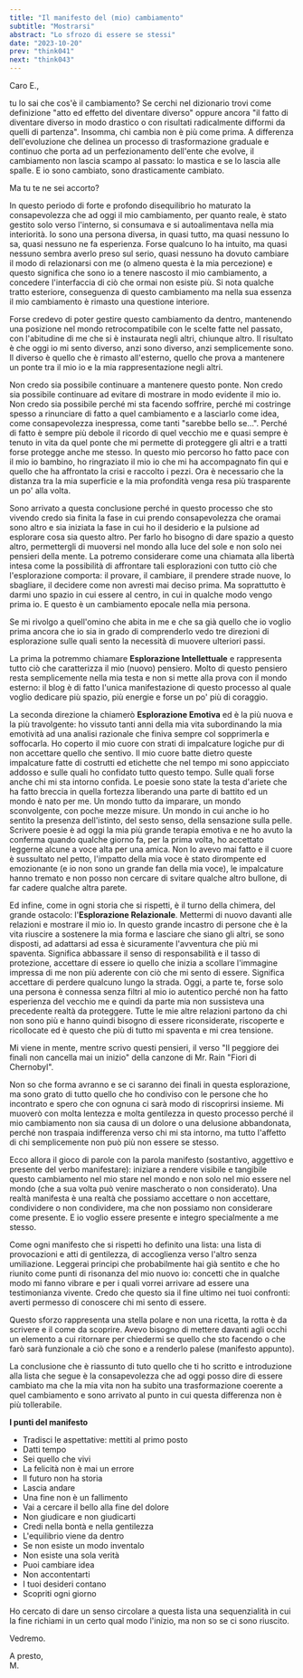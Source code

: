 ```yaml
---
title: "Il manifesto del (mio) cambiamento"
subtitle: "Mostrarsi"
abstract: "Lo sfrozo di essere se stessi"
date: "2023-10-20"
prev: "think041"
next: "think043"
---
```


Caro E.,

tu lo sai che cos'è il cambiamento? Se cerchi nel dizionario trovi come definizione "atto ed effetto del diventare diverso" oppure ancora "il fatto di diventare diverso in modo drastico o con risultati radicalmente difformi da quelli di partenza". Insomma, chi cambia non è più come prima. A differenza dell'evoluzione che delinea un processo di trasformazione graduale e continuo che porta ad un perfezionamento dell'ente che evolve, il cambiamento non lascia scampo al passato: lo mastica e se lo lascia alle spalle. E io sono cambiato, sono drasticamente cambiato.  

Ma tu te ne sei accorto?  

In questo periodo di forte e profondo disequilibrio ho maturato la consapevolezza che ad oggi il mio cambiamento, per quanto reale, è stato gestito solo verso l'interno, si consumava e si autoalimentava nella mia interiorità. Io sono una persona diversa, in quasi tutto, ma quasi nessuno lo sa, quasi nessuno ne fa esperienza. Forse qualcuno lo ha intuito, ma quasi nessuno sembra averlo preso sul serio, quasi nessuno ha dovuto cambiare il modo di relazionarsi con me (o almeno questa è la mia percezione) e questo significa che sono io a tenere nascosto il mio cambiamento, a concedere l'interfaccia di ciò che ormai non esiste più. Si nota qualche tratto esteriore, conseguenza di questo cambiamento ma nella sua essenza il mio cambiamento è rimasto una questione interiore.  

Forse credevo di poter gestire questo cambiamento da dentro, mantenendo una posizione nel mondo retrocompatibile con le scelte fatte nel passato, con l'abitudine di me che si è instaurata negli altri, chiunque altro. Il risultato è che oggi io mi sento diverso, anzi sono diverso, anzi semplicemente sono. Il diverso è quello che è rimasto all'esterno, quello che prova a mantenere un ponte tra il mio io e la mia rappresentazione negli altri.  

Non credo sia possibile continuare a mantenere questo ponte. Non credo sia possibile continuare ad evitare di mostrare in modo evidente il mio io. Non credo sia possibile perché mi sta facendo soffrire, perché mi costringe spesso a rinunciare di fatto a quel cambiamento e a lasciarlo come idea, come consapevolezza inespressa, come tanti "sarebbe bello se…". Perché di fatto è sempre più debole il ricordo di quel vecchio me e quasi sempre è tenuto in vita da quel ponte che mi permette di proteggere gli altri e a tratti forse protegge anche me stesso. In questo mio percorso ho fatto pace con il mio io bambino, ho ringraziato il mio io che mi ha accompagnato fin qui e quello che ha affrontato la crisi e raccolto i pezzi. Ora è necessario che la distanza tra la mia superficie e la mia profondità venga resa più trasparente un po' alla volta.  

Sono arrivato a questa conclusione perché in questo processo che sto vivendo credo sia finita la fase in cui prendo consapevolezza che oramai sono altro e sia iniziata la fase in cui ho il desiderio e la pulsione ad esplorare cosa sia questo altro. Per farlo ho bisogno di dare spazio a questo altro, permettergli di muoversi nel mondo alla luce del sole e non solo nei pensieri della mente. La potremo considerare come una chiamata alla libertà intesa come la possibilità di affrontare tali esplorazioni con tutto ciò che l'esplorazione comporta: il provare, il cambiare, il prendere strade nuove, lo sbagliare, il decidere come non avresti mai deciso prima. Ma soprattutto è darmi uno spazio in cui essere al centro, in cui in qualche modo vengo prima io. E questo è un cambiamento epocale nella mia persona.  

Se mi rivolgo a quell'omino che abita in me e che sa già quello che io voglio prima ancora che io sia in grado di comprenderlo vedo tre direzioni di esplorazione sulle quali sento la necessità di muovere ulteriori passi.  

La prima la potremmo chiamare **Esplorazione Intellettuale** e rappresenta tutto ciò che caratterizza il mio (nuovo) pensiero. Molto di questo pensiero resta semplicemente nella mia testa e non si mette alla prova con il mondo esterno: il blog è di fatto l'unica manifestazione di questo processo al quale voglio dedicare più spazio, più energie e forse un po' più di coraggio.  

La seconda direzione la chiamerò **Esplorazione Emotiva** ed è la più nuova e la più travolgente: ho vissuto tanti anni della mia vita subordinando la mia emotività ad una analisi razionale che finiva sempre col sopprimerla e soffocarla. Ho coperto il mio cuore con strati di impalcature logiche pur di non accettare quello che sentivo. Il mio cuore batte dietro queste impalcature fatte di costrutti ed etichette che nel tempo mi sono appicciato addosso e sulle quali ho confidato tutto questo tempo. Sulle quali forse anche chi mi sta intorno confida. Le poesie sono state la testa d'ariete che ha fatto breccia in quella fortezza liberando una parte di battito ed un mondo è nato per me. Un mondo tutto da imparare, un mondo sconvolgente, con poche mezze misure. Un mondo in cui anche io ho sentito la presenza dell'istinto, del sesto senso, della sensazione sulla pelle. Scrivere poesie è ad oggi la mia più grande terapia emotiva e ne ho avuto la conferma quando qualche giorno fa, per la prima volta, ho accettato leggerne alcune a voce alta per una amica. Non lo avevo mai fatto e il cuore è sussultato nel petto, l'impatto della mia voce è stato dirompente ed emozionante (e io non sono un grande fan della mia voce), le impalcature hanno tremato e non posso non cercare di svitare qualche altro bullone, di far cadere qualche altra parete.  

Ed infine, come in ogni storia che si rispetti, è il turno della chimera, del grande ostacolo: l'**Esplorazione Relazionale**. Mettermi di nuovo davanti alle relazioni e mostrare il mio io. In questo grande incastro di persone che è la vita riuscire a sostenere la mia forma e lasciare che siano gli altri, se sono disposti, ad adattarsi ad essa è sicuramente l'avventura che più mi spaventa. Significa abbassare il senso di responsabilità e il tasso di protezione, accettare di essere io quello che inizia a scollare l'immagine impressa di me non più aderente con ciò che mi sento di essere. Significa accettare di perdere qualcuno lungo la strada. Oggi, a parte te, forse solo una persona è connessa senza filtri al mio io autentico perché non ha fatto esperienza del vecchio me e quindi da parte mia non sussisteva una precedente realtà da proteggere. Tutte le mie altre relazioni partono da chi non sono più e hanno quindi bisogno di essere riconsiderate, riscoperte e ricollocate ed è questo che più di tutto mi spaventa e mi crea tensione.  

Mi viene in mente, mentre scrivo questi pensieri, il verso "Il peggiore dei finali non cancella mai un inizio" della canzone di Mr. Rain "Fiori di Chernobyl".  

Non so che forma avranno e se ci saranno dei finali in questa esplorazione, ma sono grato di tutto quello che ho condiviso con le persone che ho incontrato e spero che con ognuna ci sarà modo di riscoprirsi insieme. Mi muoverò con molta lentezza e molta gentilezza in questo processo perché il mio cambiamento non sia causa di un dolore o una delusione abbandonata, perché non traspaia indifferenza verso chi mi sta intorno, ma tutto l'affetto di chi semplicemente non può più non essere se stesso.  

Ecco allora il gioco di parole con la parola manifesto (sostantivo, aggettivo e presente del verbo manifestare): iniziare a rendere visibile e tangibile questo cambiamento nel mio stare nel mondo e non solo nel mio essere nel mondo (che a sua volta può venire mascherato o non considerato). Una realtà manifesta è una realtà che possiamo accettare o non accettare, condividere o non condividere, ma che non possiamo non considerare come presente. E io voglio essere presente e integro specialmente a me stesso.  

Come ogni manifesto che si rispetti ho definito una lista: una lista di  provocazioni e atti di gentilezza, di accoglienza verso l'altro senza umiliazione. Leggerai principi che probabilmente hai già sentito e che ho riunito come punti di risonanza del mio nuovo io: concetti che in qualche modo mi fanno vibrare e per i quali vorrei arrivare ad essere una testimonianza vivente. Credo che questo sia il fine ultimo nei tuoi confronti: averti permesso di conoscere chi mi sento di essere.  

Questo sforzo rappresenta una stella polare e non una ricetta, la rotta è da scrivere e il come da scoprire. Avevo bisogno di mettere davanti agli occhi un elemento a cui ritornare per chiedermi se quello che sto facendo o che farò sarà funzionale a ciò che sono e a renderlo palese (manifesto appunto).  

La conclusione che è riassunto di tuto quello che ti ho scritto e introduzione alla lista che segue è la consapevolezza che ad oggi posso dire di essere cambiato ma che la mia vita non ha subito una trasformazione coerente a quel cambiamento e sono arrivato al punto in cui questa differenza non è più tollerabile.  

**I punti del manifesto**
- Tradisci le aspettative: mettiti al primo posto
- Datti tempo
- Sei quello che vivi
- La felicità non è mai un errore
- Il futuro non ha storia
- Lascia andare
- Una fine non è un fallimento
- Vai a cercare il bello alla fine del dolore
- Non giudicare e non giudicarti
- Credi nella bontà e nella gentilezza
- L'equilibrio viene da dentro
- Se non esiste un modo inventalo
- Non esiste una sola verità
- Puoi cambiare idea
- Non accontentarti
- I tuoi desideri contano
- Scopriti ogni giorno  

Ho cercato di dare un senso circolare a questa lista una sequenzialità in cui la fine richiami in un certo qual modo l'inizio, ma non so se ci sono riuscito.  

Vedremo.

A presto,  
M.
